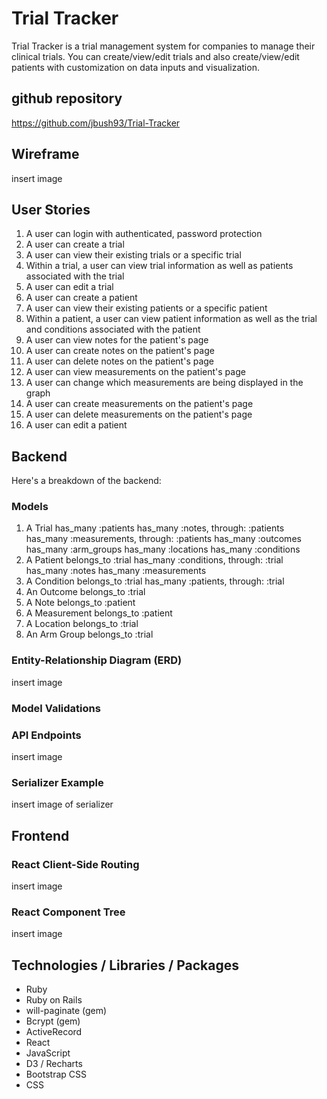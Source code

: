 # Trial Tracker

Trial Tracker is a trial management system for companies to manage their clinical trials. You can create/view/edit trials and also create/view/edit patients with customization on data inputs and visualization. 

## github repository
https://github.com/jbush93/Trial-Tracker

## Wireframe
insert image

## User Stories
1. A user can login with authenticated, password protection
2. A user can create a trial
3. A user can view their existing trials or a specific trial
4. Within a trial, a user can view trial information as well as patients associated with the trial
5. A user can edit a trial
6. A user can create a patient
7. A user can view their existing patients or a specific patient
8. Within a patient, a user can view patient information as well as the trial and conditions associated with the patient
9. A user can view notes for the patient's page
10. A user can create notes on the patient's page
11. A user can delete notes on the patient's page
12. A user can view measurements on the patient's page
13. A user can change which measurements are being displayed in the graph
14. A user can create measurements on the patient's page
15. A user can delete measurements on the patient's page
16. A user can edit a patient

## Backend
Here's a breakdown of the backend:
### Models
1. A Trial 
    has_many :patients 
    has_many :notes, through: :patients 
    has_many :measurements, through: :patients
    has_many :outcomes 
    has_many :arm_groups 
    has_many :locations 
    has_many :conditions
2. A Patient
    belongs_to :trial 
    has_many :conditions, through: :trial 
    has_many :notes
    has_many :measurements
3. A Condition
    belongs_to :trial 
    has_many :patients, through: :trial
4. An Outcome
    belongs_to :trial
5. A Note
    belongs_to :patient
6. A Measurement
    belongs_to :patient 
8. A Location
    belongs_to :trial 
10. An Arm Group
    belongs_to :trial
### Entity-Relationship Diagram (ERD)
insert image

### Model Validations

### API Endpoints
insert image

### Serializer Example
insert image of serializer

## Frontend
### React Client-Side Routing
insert image

### React Component Tree
insert image

## Technologies / Libraries / Packages
* Ruby
* Ruby on Rails
* will-paginate (gem)
* Bcrypt (gem)
* ActiveRecord
* React
* JavaScript
* D3 / Recharts
* Bootstrap CSS
* CSS
